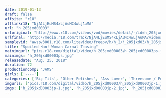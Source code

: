 ```yaml
---
date: 2019-01-13
draft: false
affsite: "r18"
afflinkr18: "NjA4LjEuMS4xLjAuMC4wLjAuMA"
url: "h_205jxd00003"
urloriginal: "http://www.r18.com/videos/vod/movies/detail/-/id=h_205jxd00003"
urlfinal: "http://media.r18.com/track/NjA4LjEuMS4xLjAuMC4wLjAuMA/videos/vod/movies/detail/-/id=h_205jxd00003"
samplevid: "awspv3001.r18.com/litevideo/freepv/h/h_2/h_205jxd03/h_205jxd03_dmb_s.mp4"
title: "Spoiled Man! Woman Carnal Teasing"
mainimgurl: "pics.r18.com/digital/video/h_205jxd00003/h_205jxd00003ps.jpg"
mainimgs: "h_205jxd00003ps.jpg"
releasedate: "Aug. 25, 2018"
duration: 72
productioncomp: "JAMS"
girls: ['----']
categories: ['Big Tits', 'Other Fetishes', 'Ass Lover', 'Threesome / Foursome', 'Footjob']
imgurls: ['pics.r18.com/digital/video/h_205jxd00003/h_205jxd00003jp-1.jpg', 'pics.r18.com/digital/video/h_205jxd00003/h_205jxd00003jp-2.jpg', 'pics.r18.com/digital/video/h_205jxd00003/h_205jxd00003jp-3.jpg', 'pics.r18.com/digital/video/h_205jxd00003/h_205jxd00003jp-4.jpg', 'pics.r18.com/digital/video/h_205jxd00003/h_205jxd00003jp-5.jpg', 'pics.r18.com/digital/video/h_205jxd00003/h_205jxd00003jp-6.jpg', 'pics.r18.com/digital/video/h_205jxd00003/h_205jxd00003jp-7.jpg', 'pics.r18.com/digital/video/h_205jxd00003/h_205jxd00003jp-8.jpg', 'pics.r18.com/digital/video/h_205jxd00003/h_205jxd00003jp-9.jpg', 'pics.r18.com/digital/video/h_205jxd00003/h_205jxd00003jp-10.jpg', 'pics.r18.com/digital/video/h_205jxd00003/h_205jxd00003jp-11.jpg', 'pics.r18.com/digital/video/h_205jxd00003/h_205jxd00003jp-12.jpg', 'pics.r18.com/digital/video/h_205jxd00003/h_205jxd00003jp-13.jpg', 'pics.r18.com/digital/video/h_205jxd00003/h_205jxd00003jp-14.jpg', 'pics.r18.com/digital/video/h_205jxd00003/h_205jxd00003jp-15.jpg', 'pics.r18.com/digital/video/h_205jxd00003/h_205jxd00003jp-16.jpg', 'pics.r18.com/digital/video/h_205jxd00003/h_205jxd00003jp-17.jpg', 'pics.r18.com/digital/video/h_205jxd00003/h_205jxd00003jp-18.jpg', 'pics.r18.com/digital/video/h_205jxd00003/h_205jxd00003jp-19.jpg', 'pics.r18.com/digital/video/h_205jxd00003/h_205jxd00003jp-20.jpg', 'pics.r18.com/digital/video/h_205jxd00003/h_205jxd00003jp-21.jpg', 'pics.r18.com/digital/video/h_205jxd00003/h_205jxd00003jp-22.jpg', 'pics.r18.com/digital/video/h_205jxd00003/h_205jxd00003jp-23.jpg', 'pics.r18.com/digital/video/h_205jxd00003/h_205jxd00003jp-24.jpg', 'pics.r18.com/digital/video/h_205jxd00003/h_205jxd00003jp-25.jpg', 'pics.r18.com/digital/video/h_205jxd00003/h_205jxd00003jp-26.jpg', 'pics.r18.com/digital/video/h_205jxd00003/h_205jxd00003jp-27.jpg', 'pics.r18.com/digital/video/h_205jxd00003/h_205jxd00003jp-28.jpg', 'pics.r18.com/digital/video/h_205jxd00003/h_205jxd00003jp-29.jpg', 'pics.r18.com/digital/video/h_205jxd00003/h_205jxd00003jp-30.jpg']
imgs: ['h_205jxd00003jp-1.jpg', 'h_205jxd00003jp-2.jpg', 'h_205jxd00003jp-3.jpg', 'h_205jxd00003jp-4.jpg', 'h_205jxd00003jp-5.jpg', 'h_205jxd00003jp-6.jpg', 'h_205jxd00003jp-7.jpg', 'h_205jxd00003jp-8.jpg', 'h_205jxd00003jp-9.jpg', 'h_205jxd00003jp-10.jpg', 'h_205jxd00003jp-11.jpg', 'h_205jxd00003jp-12.jpg', 'h_205jxd00003jp-13.jpg', 'h_205jxd00003jp-14.jpg', 'h_205jxd00003jp-15.jpg', 'h_205jxd00003jp-16.jpg', 'h_205jxd00003jp-17.jpg', 'h_205jxd00003jp-18.jpg', 'h_205jxd00003jp-19.jpg', 'h_205jxd00003jp-20.jpg', 'h_205jxd00003jp-21.jpg', 'h_205jxd00003jp-22.jpg', 'h_205jxd00003jp-23.jpg', 'h_205jxd00003jp-24.jpg', 'h_205jxd00003jp-25.jpg', 'h_205jxd00003jp-26.jpg', 'h_205jxd00003jp-27.jpg', 'h_205jxd00003jp-28.jpg', 'h_205jxd00003jp-29.jpg', 'h_205jxd00003jp-30.jpg']
---
```

